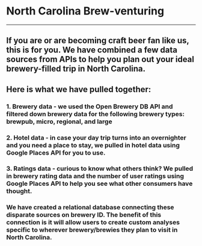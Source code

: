 # North Carolina Brew-venturing
------------------------------

## If you are or are becoming craft beer fan like us, this is for you. We have combined a few data sources from APIs to help you plan out your ideal brewery-filled trip in North Carolina.

## Here is what we have pulled together:
###  1. Brewery data - we used the Open Brewery DB API and filtered down brewery data for the following brewery types: brewpub, micro, regional, and large
###  2. Hotel data - in case your day trip turns into an overnighter and you need a place to stay, we pulled in hotel data using Google Places API for you to use. 
###  3. Ratings data - curious to know what others think? We pulled in brewery rating data and the number of user ratings using Google Places API to help you see what other consumers have thought.

### We have created a relational database connecting these disparate sources on brewery ID. The benefit of this connection is it will allow users to create custom analyses specific to wherever brewery/brewies they plan to visit in North Carolina.   
